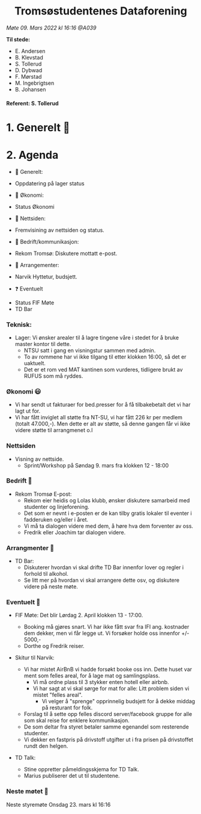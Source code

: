 <h1> <center> Tromsøstudentenes Dataforening </center> </h1>

*Møte 09. Mars 2022 kl 16:16 @A039*

**Til stede:**
* E. Andersen
* B. Klevstad 
* S. Tollerud 
* D. Dybwad 
* F. Mørstad
* M. Ingebrigtsen
* B. Johansen 

#### Referent:  S. Tollerud

# 1. Generelt :blue_heart:

# 2. Agenda
* :purple_heart: Generelt: 
- Oppdatering på lager status

* :purple_heart: Økonomi:
- Status Økonomi 

* :purple_heart: Nettsiden:
- Fremvisining av nettsiden og status. 

* :purple_heart: Bedrift/kommunikasjon:
- Rekom Tromsø: Diskutere mottatt e-post. 

* :purple_heart: Arrangementer:
- Narvik Hyttetur, budsjett. 
 
* :question: Eventuelt
- Status FIF Møte
- TD Bar 
    
### Teknisk: 
* Lager: Vi ønsker arealer til å lagre tingene våre i stedet for å bruke master kontor til dette. 
    - NTSU satt i gang en visningstur sammen med admin. 
    - To av rommene har vi ikke tilgang til etter klokken 16:00, så det er uaktuelt. 
    - Det er et rom ved MAT kantinen som vurderes, tidligere brukt av RUFUS som må ryddes. 

### Økonomi :smiley: 
* Vi har sendt ut fakturaer for bed.presser for å få tilbakebetalt det vi har lagt ut for. 
* Vi har fått inviglet all støtte fra NT-SU, vi har fått 226 kr per medlem (totalt 47.000,-). Men dette er alt av støtte, så denne gangen får vi ikke videre støtte til arrangmenet o.l

### Nettsiden 
* Visning av nettside. 
    - Sprint/Workshop på Søndag 9. mars fra klokken 12 - 18:00

### Bedrift :hear_no_evil:
* Rekom Tromsø E-post: 
    - Rekom eier heidis og Lolas klubb, ønsker diskutere samarbeid med studenter og linjeforening. 
    - Det som er nevnt i e-posten er de kan tilby gratis lokaler til eventer i fadderuken og/eller i året. 
    - Vi må ta dialogen videre med dem, å høre hva dem forventer av oss. 
    - Fredrik eller Joachim tar dialogen videre. 

### Arrangmenter :open_hands:
* TD Bar: 
    - Diskuterer hvordan vi skal drifte TD Bar innenfor lover og regler i forhold til alkohol. 
    - Se litt mer på hvordan vi skal arrangere dette osv, og diskutere videre på neste møte. 

### Eventuelt :no_good:
* FIF Møte: Det blir Lørdag 2. April klokken 13 - 17:00. 
    - Booking må gjøres snart. Vi har ikke fått svar fra IFI ang. kostnader dem dekker, men vi får legge ut. Vi forsøker holde oss innenfor +/- 5000,- 
    - Dorthe og Fredrik reiser. 

* Skitur til Narvik: 
    - Vi har mistet AirBnB vi hadde forsøkt booke oss inn. Dette huset var ment som felles areal, for å lage mat og samlingsplass. 
        - Vi må ordne plass til 3 stykker enten hotell eller airbnb. 
        - Vi har sagt at vi skal sørge for mat for alle: Litt problem siden vi mistet "felles areal". 
            - Vi velger å "sprenge" opprinnelig budsjett for å dekke middag på resturant for folk.  
    - Forslag til å sette opp felles discord server/facebook gruppe for alle som skal reise for enklere kommunikasjon.
    - De som deltar fra styret betaler samme egenandel som resterende studenter. 
    - Vi dekker en fastpris på drivstoff utgifter ut i fra prisen på drivstoffet rundt den helgen. 

* TD Talk: 
    - Stine oppretter påmeldingsskjema for TD Talk.
    - Marius publiserer det ut til studentene.  


### Neste møtet :calendar: 
Neste styremøte Onsdag 23. mars kl 16:16 